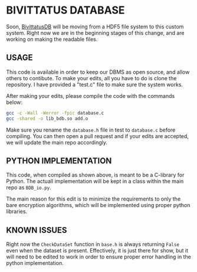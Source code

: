 # BIVITTATUS DATABASE
Soon, [BivittatusDB](https://github.com/HarbingerOfFire/bivittatusDB) will be moving from a HDF5 file system to this custom system. Right now we are in the beginning stages of this change, and are working on making the readable files. 

## USAGE
This code is available in order to keep our DBMS as open source, and allow others to contibute. To make your edits, all you have to do is clone the repository. I have provided a "test.c" file to make sure the system works.

After making your edits, please compile the code with the commands below:
```bash
gcc -c -Wall -Werror -fpic database.c
gcc -shared -o lib_bdb.so add.o
```
Make sure you rename the `database.h` file in test to `database.c` before compiling. You can then open a pull request and if your edits are accepted, we will update the main repo accordingly.

## PYTHON IMPLEMENTATION
This code, when compiled as shown above, is meant to be a C-library for Python. The actuall implementation will be kept in a class within the main repo as `BDB_io.py`. 

The main reason for this edit is to minimize the requirements to only the bare encryption algorithms, which will be implemented using proper python libraries. 

## KNOWN ISSUES
Right now the `CheckDataSet` function in `base.h` is always returning `False` even when the dataset is present. Effectively, it is just there for show, but it will need to be edited to work in order to ensure proper error handling in the python implementation.
